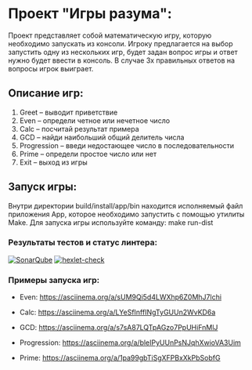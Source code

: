 # Проект "Игры разума":
Проект представляет собой математическую игру, которую необходимо запускать из консоли. Игроку предлагается на выбор запустить одну из нескольких игр, будет задан вопрос игры и ответ нужно будет ввести в консоль. В случае 3х правильных ответов на вопросы игрок выиграет.
 
## Описание игр:
1. Greet – выводит приветствие
2. Even – определи четное или нечетное число
3. Calc – посчитай результат примера
4. GCD – найди наибольший общий делитель числа
5. Progression – введи недостающее число в последовательности 
6. Prime – определи простое число или нет
0. Exit – выход из игры

## Запуск игры:
Внутри директории build/install/app/bin находится исполняемый файл приложения App, которое необходимо запустить с помощью утилиты Make. Для запуска игры используйте команду: make run-dist 


### Результаты тестов и статус линтера:
[![SonarQube](https://github.com/Textile86/java-project-61/actions/workflows/build.yml/badge.svg)](https://github.com/Textile86/java-project-61/actions/workflows/build.yml)
[![hexlet-check](https://github.com/Textile86/java-project-61/actions/workflows/hexlet-check.yml/badge.svg)](https://github.com/Textile86/java-project-61/actions/workflows/hexlet-check.yml)


### Примеры запуска игр:
- Even: 
https://asciinema.org/a/sUM9Qi5d4LWXhp6Z0MhJ7lchi

- Calc: 
https://asciinema.org/a/LYeSfInffINgTyGUUn2WvKD6a

- GCD: 
https://asciinema.org/a/s7sA87LQTpAGzo7PpUHiFnMlJ

- Progression: 
https://asciinema.org/a/bleIPyUUnPsNJqhXwioVA3Uim

- Prime: 
https://asciinema.org/a/1pa99gbTiSgXFPBxXkPbSobfG
